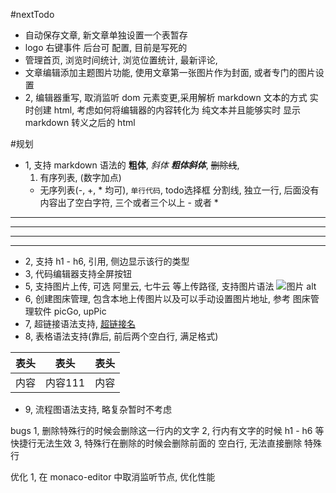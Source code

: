 #nextTodo
- 自动保存文章, 新文章单独设置一个表暂存
- logo 右键事件 后台可 配置, 目前是写死的
- 管理首页, 浏览时间统计, 浏览位置统计, 最新评论,
- 文章编辑添加主题图片功能, 使用文章第一张图片作为封面, 或者专门的图片设置
- 2, 编辑器重写, 取消监听 dom 元素变更,采用解析 markdown 文本的方式
     实时创建 html, 考虑如何将编辑器的内容转化为 纯文本并且能够实时
     显示 markdown 转义之后的 html

#规划
- 1, 支持 markdown 语法的 **粗体**, *斜体* ***粗体斜体***, 
     ~~删除线~~, 
     1. 有序列表, (数字加点)
     - 无序列表(-, +, * 均可),
      `单行代码`, 
      todo选择框
分割线, 独立一行, 后面没有内容出了空白字符, 三个或者三个以上 - 或者 *
---
--------
***
*****
- 2, 支持 h1 - h6, 引用, 侧边显示该行的类型
- 3, 代码编辑器支持全屏按钮
- 5, 支持图片上传, 可选 阿里云, 七牛云 等上传路径, 支持图片语法
        ![图片 alt](图片地址 "图片 title")
- 6, 创建图床管理, 包含本地上传图片以及可以手动设置图片地址, 参考
     图床管理软件 picGo, upPic
- 7, 超链接语法支持, [超链接名](超链接地址 "超链接title, 可不写")
- 8, 表格语法支持(靠后, 前后两个空白行, 满足格式)

| 表头 | 表头 | 表头 |
| --- | :---: | ---: |
| 内容 | 内容111 | 内容 |
- 9, 流程图语法支持, 略复杂暂时不考虑


bugs
1, 删除特殊行的时候会删除这一行内的文字
2, 行内有文字的时候 h1 - h6 等快捷行无法生效
3, 特殊行在删除的时候会删除前面的 空白行, 无法直接删除 特殊行

优化
1, 在 monaco-editor 中取消监听节点, 优化性能